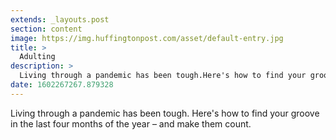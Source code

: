 ```yaml
--- 
extends: _layouts.post 
section: content 
image: https://img.huffingtonpost.com/asset/default-entry.jpg 
title: > 
  Adulting 
description: > 
  Living through a pandemic has been tough.Here's how to find your groove in the last four months of the year – and make them count. 
date: 1602267267.879328 
--- 
```

Living through a pandemic has been tough. Here's how to find your groove in the last four months of the year – and make them count.